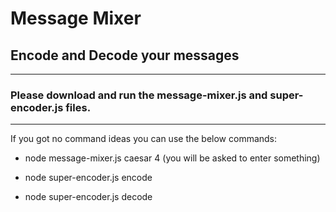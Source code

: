 # Message Mixer

## Encode and Decode your messages
---
### Please download and run the message-mixer.js and super-encoder.js files. 
---
If you got no command ideas you can use the below commands:

* node message-mixer.js caesar 4 (you will be asked to enter something)

* node super-encoder.js encode 

* node super-encoder.js decode